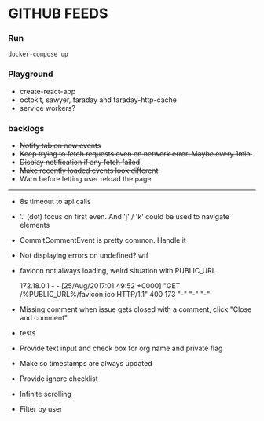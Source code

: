 # GITHUB FEEDS

### Run

```
docker-compose up
```
### Playground

- create-react-app
- octokit, sawyer, faraday and faraday-http-cache
- service workers?

### backlogs

- ~~Notify tab on new events~~
- ~~Keep trying to fetch requests even on network error. Maybe every 1min.~~
- ~~Display notification if any fetch failed~~
- ~~Make recently loaded events look different~~
- Warn before letting user reload the page

---

- 8s timeout to api calls
- '.' (dot) focus on first even. And 'j' / 'k' could be used to navigate elements
- CommitCommentEvent is pretty common. Handle it
- Not displaying errors on undefined? wtf
- favicon not always loading, weird situation with PUBLIC_URL

    172.18.0.1 - - [25/Aug/2017:01:49:52 +0000] "GET /%PUBLIC_URL%/favicon.ico HTTP/1.1" 400 173 "-" "-" "-"

- Missing comment when issue gets closed with a comment, click "Close and comment"
- tests
- Provide text input and check box for org name and private flag
- Make so timestamps are always updated
- Provide ignore checklist
- Infinite scrolling
- Filter by user
